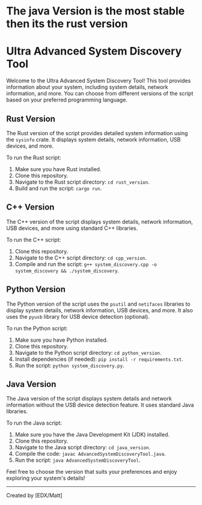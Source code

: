 # The java Version is the most stable then its the rust version

# Ultra Advanced System Discovery Tool

Welcome to the Ultra Advanced System Discovery Tool! This tool provides information about your system, including system details, network information, and more. You can choose from different versions of the script based on your preferred programming language.

## Rust Version

The Rust version of the script provides detailed system information using the `sysinfo` crate. It displays system details, network information, USB devices, and more.

To run the Rust script:

1. Make sure you have Rust installed.
2. Clone this repository.
3. Navigate to the Rust script directory: `cd rust_version`.
4. Build and run the script: `cargo run`.

## C++ Version

The C++ version of the script displays system details, network information, USB devices, and more using standard C++ libraries.

To run the C++ script:

1. Clone this repository.
2. Navigate to the C++ script directory: `cd cpp_version`.
3. Compile and run the script: `g++ system_discovery.cpp -o system_discovery && ./system_discovery`.

## Python Version

The Python version of the script uses the `psutil` and `netifaces` libraries to display system details, network information, USB devices, and more. It also uses the `pyusb` library for USB device detection (optional).

To run the Python script:

1. Make sure you have Python installed.
2. Clone this repository.
3. Navigate to the Python script directory: `cd python_version`.
4. Install dependencies (if needed): `pip install -r requirements.txt`.
5. Run the script: `python system_discovery.py`.

## Java Version 

The Java version of the script displays system details and network information without the USB device detection feature. It uses standard Java libraries.

To run the Java script:

1. Make sure you have the Java Development Kit (JDK) installed.
2. Clone this repository.
3. Navigate to the Java script directory: `cd java_version`.
4. Compile the code: `javac AdvancedSystemDiscoveryTool.java`.
5. Run the script: `java AdvancedSystemDiscoveryTool`.

Feel free to choose the version that suits your preferences and enjoy exploring your system's details!

---
Created by [EDX/Matt]
